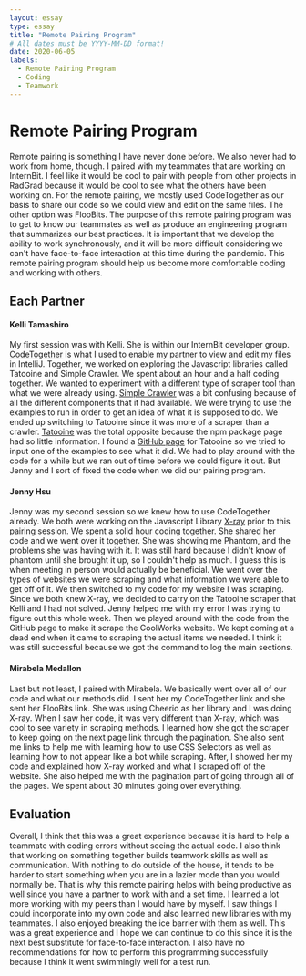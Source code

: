 ```yaml
---
layout: essay
type: essay
title: "Remote Pairing Program"
# All dates must be YYYY-MM-DD format!
date: 2020-06-05
labels:
  - Remote Pairing Program
  - Coding
  - Teamwork
---
```


# Remote Pairing Program

Remote pairing is something I have never done before.  We also never had to work from home, though.  I paired with my teammates that are working on InternBit.  I feel like it would be cool to pair with people from other projects in RadGrad because it would be cool to see what the others have been working on.  For the remote pairing, we mostly used CodeTogether as our basis to share our code so we could view and edit on the same files.  The other option was FlooBits.  The purpose of this remote pairing program was to get to know our teammates as well as produce an engineering program that summarizes our best practices.  It is important that we develop the ability to work synchronously, and it will be more difficult considering we can't have face-to-face interaction at this time during the pandemic.  This remote pairing program should help us become more comfortable coding and working with others. 

## Each Partner

#### Kelli Tamashiro
My first session was with Kelli.  She is within our InternBit developer group.  [CodeTogether](https://www.codetogether.com/about/) is what I used to enable my partner to view and edit my files in IntelliJ.  Together, we worked on exploring the Javascript libraries called Tatooine and Simple Crawler.  We spent about an hour and a half coding together.  We wanted to experiment with a different type of scraper tool than what we were already using.  [Simple Crawler](https://www.npmjs.com/package/simplecrawler) was a bit confusing because of all the different components that it had available.  We were trying to use the examples to run in order to get an idea of what it is supposed to do.  We ended up switching to Tatooine since it was more of a scraper than a crawler.  [Tatooine](https://www.npmjs.com/package/tatooine) was the total opposite because the npm package page had so little information.  I found a [GitHub page](https://github.com/obetomuniz/tatooine) for Tatooine so we tried to input one of the examples to see what it did.  We had to play around with the code for a while but we ran out of time before we could figure it out.  But Jenny and I sort of fixed the code when we did our pairing program.  

#### Jenny Hsu
Jenny was my second session so we knew how to use CodeTogether already.  We both were working on the Javascript Library [X-ray](https://www.npmjs.com/package/x-ray) prior to this pairing session.  We spent a solid hour coding together.  She shared her code and we went over it together.  She was showing me Phantom, and the problems she was having with it.  It was still hard because I didn't know of phantom until she brought it up, so I couldn't help as much.  I guess this is when meeting in person would actually be beneficial.  We went over the types of websites we were scraping and what information we were able to get off of it.  We then switched to my code for my website I was scraping.  Since we both knew X-ray, we decided to carry on the Tatooine scraper that Kelli and I had not solved. Jenny helped me with my error I was trying to figure out this whole week.  Then we played around with the code from the GitHub page to make it scrape the CoolWorks website.  We kept coming at a dead end when it came to scraping the actual items we needed.  I think it was still successful because we got the command to log the main sections. 

#### Mirabela Medallon
Last but not least, I paired with Mirabela.  We basically went over all of our code and what our methods did.  I sent her my CodeTogether link and she sent her FlooBits link.  She was using Cheerio as her library and I was doing X-ray.  When I saw her code, it was very different than X-ray, which was cool to see variety in scraping methods.  I learned how she got the scraper to keep going on the next page link through the pagination.  She also sent me links to help me with learning how to use CSS Selectors as well as learning how to not appear like a bot while scraping.  After, I showed her my code and explained how X-ray worked and what I scraped off of the website.  She also helped me with the pagination part of going through all of the pages.  We spent about 30 minutes going over everything.  

## Evaluation
Overall, I think that this was a great experience because it is hard to help a teammate with coding errors without seeing the actual code.  I also think that working on something together builds teamwork skills as well as communication.  With nothing to do outside of the house, it tends to be harder to start something when you are in a lazier mode than you would normally be.  That is why this remote pairing helps with being productive as well since you have a partner to work with and a set time.  I learned a lot more working with my peers than I would have by myself.  I saw things I could incorporate into my own code and also learned new libraries with my teammates.  I also enjoyed breaking the ice barrier with them as well.  This was a great experience and I hope we can continue to do this since it is the next best substitute for face-to-face interaction.  I also have no recommendations for how to perform this programming successfully because I think it went swimmingly well for a test run. 
